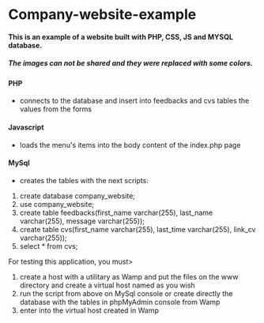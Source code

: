# Company-website-example

#### This is an example of a website built with PHP, CSS, JS and MYSQL database.

##### The images can not be shared and they were replaced with some colors.

#### PHP
- connects to the database and insert into feedbacks and cvs tables the values from the forms

#### Javascript
- loads the menu's items into the body content of the index.php page

#### MySql
- creates the tables with the next scripts:
1. create database company_website;
2. use company_website;
3. create table feedbacks(first_name varchar(255), last_name varchar(255), message varchar(255));
4. create table cvs(first_name varchar(255), last_time varchar(255), link_cv varchar(255));
5. select * from cvs;

For testing this application, you must>
1. create a host with a utilitary as Wamp and put the files on the www directory and create a virtual host named as you wish
2. run the script from above on MySql console or create directly the database with the tables in phpMyAdmin console from Wamp
3. enter into the virtual host created in Wamp
